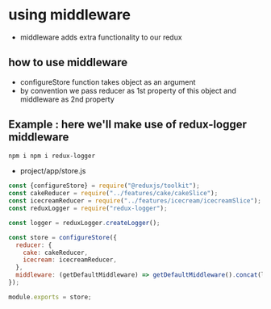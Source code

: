 # using middleware

- middleware adds extra functionality to our redux

## how to use middleware

- configureStore function takes object as an argument
- by convention we pass reducer as 1st property of this object and middleware as 2nd property

## Example : here we'll make use of redux-logger middleware

```zsh
npm i npm i redux-logger
```

- project/app/store.js

```js
const {configureStore} = require("@reduxjs/toolkit");
const cakeReducer = require("../features/cake/cakeSlice");
const icecreamReducer = require("../features/icecream/icecreamSlice");
const reduxLogger = require("redux-logger");

const logger = reduxLogger.createLogger();

const store = configureStore({
  reducer: {
    cake: cakeReducer,
    icecream: icecreamReducer,
  },
  middleware: (getDefaultMiddleware) => getDefaultMiddleware().concat(logger),
});

module.exports = store;
```
